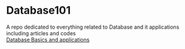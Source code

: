 # Database101
A repo dedicated to everything related to Database and it applications including articles and codes<br>
<a href="https://gist.github.com/Anknoit/f112e6f8be008238f537982ba7373bd5">Database Basics and applications</a>
